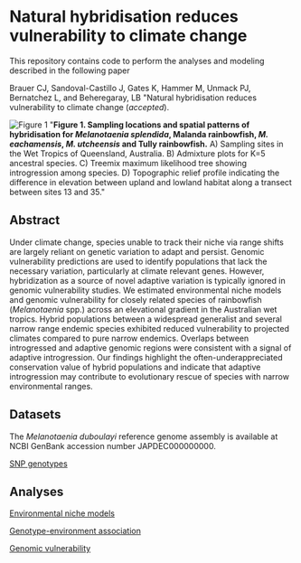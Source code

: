 # Natural hybridisation reduces vulnerability to climate change 

This repository contains code to perform the analyses and modeling described in the following paper

Brauer CJ, Sandoval-Castillo J, Gates K, Hammer M, Unmack PJ, Bernatchez L, and Beheregaray, LB "Natural hybridisation reduces vulnerability to climate change (*accepted*).


![Figure 1](../main/images/Figure1_hires_vector.jpg) "**Figure 1. Sampling locations and spatial patterns of hybridisation for *Melanotaenia splendida*, Malanda rainbowfish, *M. eachamensis*, *M. utcheensis* and Tully rainbowfish.** A) Sampling sites in the Wet Tropics of Queensland, Australia. B) Admixture plots for K=5 ancestral species. C) Treemix maximum likelihood tree showing introgression among species. D) Topographic relief profile indicating the difference in elevation between upland and lowland habitat along a transect between sites 13 and 35."


## Abstract

Under climate change, species unable to track their niche via range shifts are largely reliant on genetic variation to adapt and persist. Genomic vulnerability predictions are used to identify populations that lack the necessary variation, particularly at climate relevant genes. However, hybridization as a source of novel adaptive variation is typically ignored in genomic vulnerability studies. We estimated environmental niche models and genomic vulnerability for closely related species of rainbowfish (*Melanotaenia* spp.) across an elevational gradient in the Australian wet tropics. Hybrid populations between a widespread generalist and several narrow range endemic species exhibited reduced vulnerability to projected climates compared to pure narrow endemics. Overlaps between introgressed and adaptive genomic regions were consistent with a signal of adaptive introgression. Our findings highlight the often-underappreciated conservation value of hybrid populations and indicate that adaptive introgression may contribute to evolutionary rescue of species with narrow environmental ranges.

## Datasets

The *Melanotaenia duboulayi* reference genome assembly is available at NCBI GenBank accession number JAPDEC000000000.

[SNP genotypes](https://doi.org/10.6084/m9.figshare.21692918)


## Analyses

[Environmental niche models](https://github.com/pygmyperch/NER/tree/main/EnvironmentalNicheModels)


[Genotype-environment association](https://github.com/pygmyperch/NER/tree/main/GenotypeEnvironmentAssociation)
 

[Genomic vulnerability](https://github.com/pygmyperch/NER/tree/main/GenomicVulnerability)

